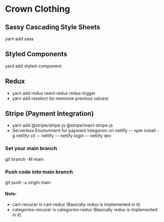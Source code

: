 # Crown Clothing

## Sassy Cascading Style Sheets

yarn add saas

## Styled Components

yard add styled-component

## Redux

- yarn add redux react-redux redux-logger
- yarn add reselect (to memoize previous values)

## Stripe (Payment Integration)

- yarn add @stripe/stripe-js @stripe/react-stripe-js
- Serverless Environment for payment integarion on netlify
  -- npm install -g netlify-cli
  -- netlify
  -- netlify login
  -- netlify dev

### Set your main branch

git branch -M main

### Push code into main branch

git push -u origin main

#### Note:

- cart-recucer is cart-redux (Basically redux is implemented in it)
- categories-recucer is categories-redux (Basically redux is implemented in it)
